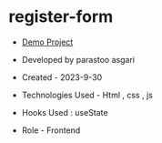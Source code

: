 # register-form


- [Demo Project](https://parastoo-asgari.github.io/register-form/)

- Developed by parastoo asgari

- Created - 2023-9-30

- Technologies Used - Html , css , js 

- Hooks Used : useState 

- Role - Frontend


